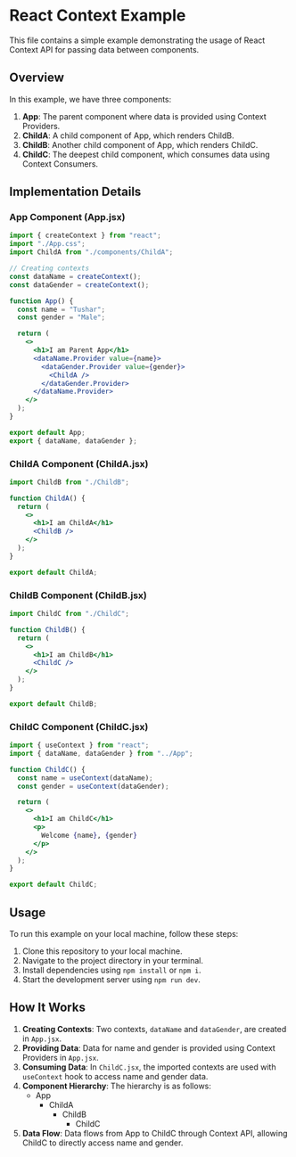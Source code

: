 # React Context Example

This file contains a simple example demonstrating the usage of React Context API for passing data between components.

## Overview

In this example, we have three components:

1. **App**: The parent component where data is provided using Context Providers.
2. **ChildA**: A child component of App, which renders ChildB.
3. **ChildB**: Another child component of App, which renders ChildC.
4. **ChildC**: The deepest child component, which consumes data using Context Consumers.

## Implementation Details

### App Component (App.jsx)

```jsx
import { createContext } from "react";
import "./App.css";
import ChildA from "./components/ChildA";

// Creating contexts
const dataName = createContext();
const dataGender = createContext();

function App() {
  const name = "Tushar";
  const gender = "Male";

  return (
    <>
      <h1>I am Parent App</h1>
      <dataName.Provider value={name}>
        <dataGender.Provider value={gender}>
          <ChildA />
        </dataGender.Provider>
      </dataName.Provider>
    </>
  );
}

export default App;
export { dataName, dataGender };
```

### ChildA Component (ChildA.jsx)

```jsx
import ChildB from "./ChildB";

function ChildA() {
  return (
    <>
      <h1>I am ChildA</h1>
      <ChildB />
    </>
  );
}

export default ChildA;
```

### ChildB Component (ChildB.jsx)

```jsx
import ChildC from "./ChildC";

function ChildB() {
  return (
    <>
      <h1>I am ChildB</h1>
      <ChildC />
    </>
  );
}

export default ChildB;
```

### ChildC Component (ChildC.jsx)

```jsx
import { useContext } from "react";
import { dataName, dataGender } from "../App";

function ChildC() {
  const name = useContext(dataName);
  const gender = useContext(dataGender);

  return (
    <>
      <h1>I am ChildC</h1>
      <p>
        Welcome {name}, {gender}
      </p>
    </>
  );
}

export default ChildC;
```

## Usage

To run this example on your local machine, follow these steps:

1. Clone this repository to your local machine.
2. Navigate to the project directory in your terminal.
3. Install dependencies using `npm install` or `npm i`.
4. Start the development server using `npm run dev`.

## How It Works

1. **Creating Contexts**: Two contexts, `dataName` and `dataGender`, are created in `App.jsx`.
2. **Providing Data**: Data for name and gender is provided using Context Providers in `App.jsx`.
3. **Consuming Data**: In `ChildC.jsx`, the imported contexts are used with `useContext` hook to access name and gender data.
4. **Component Hierarchy**: The hierarchy is as follows:
   - App
     - ChildA
       - ChildB
         - ChildC
5. **Data Flow**: Data flows from App to ChildC through Context API, allowing ChildC to directly access name and gender.
